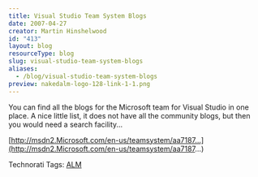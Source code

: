 ```yaml
---
title: Visual Studio Team System Blogs
date: 2007-04-27
creator: Martin Hinshelwood
id: "413"
layout: blog
resourceType: blog
slug: visual-studio-team-system-blogs
aliases:
  - /blog/visual-studio-team-system-blogs
preview: nakedalm-logo-128-link-1-1.png
---
```


You can find all the blogs for the Microsoft team for Visual Studio in one place. A nice little list, it does not have all the community blogs, but then you would need a search facility...

[http://msdn2.Microsoft.com/en-us/teamsystem/aa7187...](http://msdn2.Microsoft.com/en-us/teamsystem/aa7187...)

Technorati Tags: [ALM](http://technorati.com/tags/ALM)
